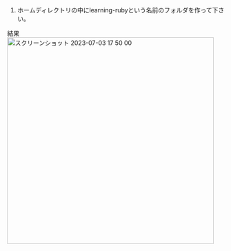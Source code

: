 1. ホームディレクトリの中にlearning-rubyという名前のフォルダを作って下さい。

結果
<img width="479" alt="スクリーンショット 2023-07-03 17 50 00" src="https://github.com/HATAth/learning-ruby/assets/131443621/c7a6dde6-8c1b-4380-945f-e486172467e3">
